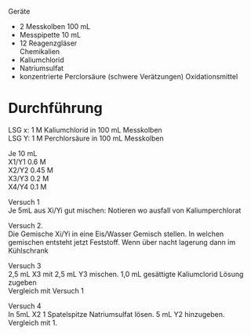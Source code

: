 Geräte
- 2 Messkolben 100 mL          
- Messpipette 10 mL          
- 12 Reagenzgläser          
Chemikalien          
- Kaliumchlorid          
- Natriumsulfat          
- konzentrierte Perclorsäure (schwere Verätzungen) Oxidationsmittel          
# Durchführung          
LSG x: 1 M Kaliumchlorid in 100 mL Messkolben          
LSG Y: 1 M Perchlorsäure in 100 mL Messkolben          
          
Je 10 mL          
X1/Y1 0.6 M          
X2/Y2 0.45 M          
X3/Y3 0.2 M          
X4/Y4 0.1 M          
          
Versuch 1          
Je 5mL aus Xi/Yi gut mischen: Notieren wo ausfall von Kaliumperchlorat          
          
Versuch 2.          
Die Gemische Xi/Yi in eine Eis/Wasser Gemisch stellen. In welchen gemischen entsteht jetzt Feststoff. Wenn über nacht lagerung dann im Kühlschrank          
          
Versuch 3          
2,5 mL X3 mit 2,5 mL Y3 mischen. 1,0 mL gesättigte Kaliumclorid Lösung zugeben          
Vergleich mit Versuch 1          
          
Versuch 4          
In 5mL X2 1 Spatelspitze Natriumsulfat lösen. 5 mL Y2 hinzugeben. Vergleich mit 1.          
